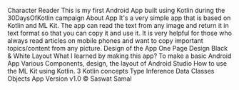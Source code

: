 Character Reader
This is my first Android App built using Kotlin during the 30DaysOfKotlin campaign
About App
It's a very simple app that is based on Kotlin and ML Kit.
The app can read the text from any image and return it in text format so that you can copy it and use it.
It is very helpful for those who always read articles on mobile phones and want to copy important topics/content from any picture.
Design of the App
One Page Design
Black & White Layout
What I learned by making this app?
To make a basic Android App
Various Components, design, the layout of Android Studio
How to use the ML Kit using Kotlin.
3 Kotlin concepts
Type Inference
Data Classes
Objects
App Version v1.0
© Saswat Samal
